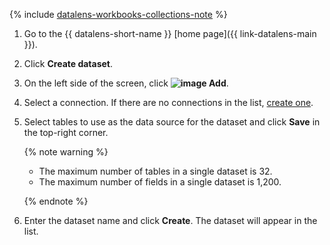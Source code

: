 
{% include [datalens-workbooks-collections-note](../../../_includes/datalens/operations/datalens-workbooks-collections-note.md) %}



1. Go to the {{ datalens-short-name }} [home page]({{ link-datalens-main }}).
1. Click **Create dataset**.



1. On the left side of the screen, click **![image](../../../_assets/plus-sign.svg) Add**.
1. Select a connection. If there are no connections in the list, [create one](../../../datalens/concepts/connection.md).
1. Select tables to use as the data source for the dataset and click **Save** in the top-right corner.

   {% note warning %}

   * The maximum number of tables in a single dataset is 32.
   * The maximum number of fields in a single dataset is 1,200.

   {% endnote %}

1. Enter the dataset name and click **Create**. The dataset will appear in the list.
